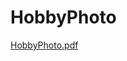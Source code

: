 # HobbyPhoto
[HobbyPhoto.pdf](https://github.com/kh-final3/hobbyphoto/files/12911399/HobbyPhoto.pdf)
